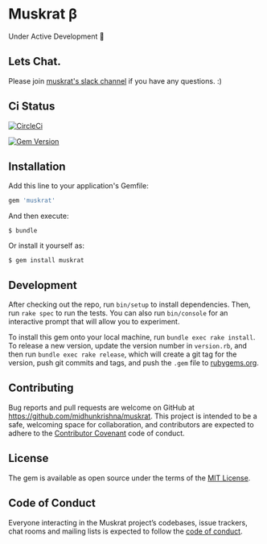 # Muskrat β

Under Active Development :rocket:

## Lets Chat. 

Please join [muskrat's slack channel](https://join.slack.com/t/muskrat-workspace/shared_invite/zt-ffqrv6l1-mhcnpAsAhFuo1wrLmWuohA) if you have any questions. :)
## Ci Status

[![CircleCi](https://circleci.com/gh/midhunkrishna/muskrat.svg?style=svg)](https://circleci.com/gh/midhunkrishna/muskrat)

[![Gem Version](https://badge.fury.io/rb/Muskrat.svg)](https://badge.fury.io/rb/Muskrat)

## Installation

Add this line to your application's Gemfile:

```ruby
gem 'muskrat'
```

And then execute:

    $ bundle

Or install it yourself as:

    $ gem install muskrat

## Development

After checking out the repo, run `bin/setup` to install dependencies. Then, run `rake spec` to run the tests. You can also run `bin/console` for an interactive prompt that will allow you to experiment.

To install this gem onto your local machine, run `bundle exec rake install`. To release a new version, update the version number in `version.rb`, and then run `bundle exec rake release`, which will create a git tag for the version, push git commits and tags, and push the `.gem` file to [rubygems.org](https://rubygems.org).

## Contributing

Bug reports and pull requests are welcome on GitHub at https://github.com/midhunkrishna/muskrat. This project is intended to be a safe, welcoming space for collaboration, and contributors are expected to adhere to the [Contributor Covenant](http://contributor-covenant.org) code of conduct.

## License

The gem is available as open source under the terms of the [MIT License](https://opensource.org/licenses/MIT).

## Code of Conduct

Everyone interacting in the Muskrat project’s codebases, issue trackers, chat rooms and mailing lists is expected to follow the [code of conduct](https://github.com/midhunkrishna/muskrat/blob/master/CODE_OF_CONDUCT.md).

